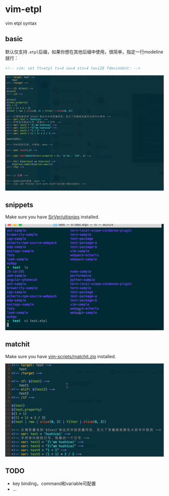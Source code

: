 # vim-etpl

vim etpl syntax

## basic

默认仅支持`.etpl`后缀，如果你想在其他后缀中使用，很简单，指定一行modeline就行：

```html
<!-- vim: set ft=etpl ts=4 sw=4 sts=4 tw=120 fdm=indent: -->
```

![](./screenshots/1.png)

## snippets

Make sure you have [SirVer/ultisnips](https://github.com/SirVer/ultisnips) installed.

![](./screenshots/2.gif)

## matchit

Make sure you have [vim-scripts/matchit.zip](https://github.com/vim-scripts/matchit.zip) installed.

![](./screenshots/3.gif)

## TODO

* key binding，command和variable可配置
* ...
